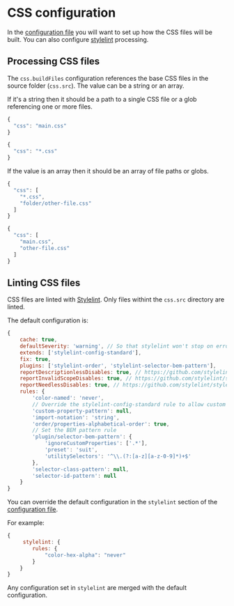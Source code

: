 # CSS configuration

In the [configuration file](/docs/Configuration.md) you will want to set up how the CSS files will be built. You can also configure [stylelint](https://stylelint.io/) processing.

## Processing CSS files

The `css.buildFiles` configuration references the base CSS files in the source folder (`css.src`). The value can be a string or an array.

If it's a string then it should be a path to a single CSS file or a glob referencing one or more files.

```js
{
  "css": "main.css"
}
```

```js
{
  "css": "*.css"
}
```

If the value is an array then it should be an array of file paths or globs.

```js
{
  "css": [
    "*.css",
    "folder/other-file.css"
  ]
}
```

```js
{
  "css": [
    "main.css",
    "other-file.css"
  ]
}
```

## Linting CSS files

CSS files are linted with [Stylelint](https://stylelint.io/). Only files withint the `css.src` directory are linted.

The default configuration is:

```js
{
    cache: true,
    defaultSeverity: 'warning', // So that stylelint won't stop on errors and the CSS will still build
    extends: ['stylelint-config-standard'],
    fix: true,
    plugins: ['stylelint-order', 'stylelint-selector-bem-pattern'],
    reportDescriptionlessDisables: true, // https://github.com/stylelint/stylelint/blob/main/docs/user-guide/options.md#reportdescriptionlessdisables
    reportInvalidScopeDisables: true, // https://github.com/stylelint/stylelint/blob/main/docs/user-guide/options.md#reportinvalidscopedisables
    reportNeedlessDisables: true, // https://github.com/stylelint/stylelint/blob/main/docs/user-guide/options.md#reportneedlessdisables
    rules: {
        'color-named': 'never',
        // Override the stylelint-config-standard rule to allow custom properties in formats that aren't kebab-case
        'custom-property-pattern': null,
        'import-notation': 'string',
        'order/properties-alphabetical-order': true,
        // Set the BEM pattern rule
        'plugin/selector-bem-pattern': {
            'ignoreCustomProperties': ['.*'],
            'preset': 'suit',
            'utilitySelectors': '^\\.(?:[a-z][a-z-0-9]*)+$'
        },
        'selector-class-pattern': null,
        'selector-id-pattern': null
    }
}
```

You can override the default configuration in the `stylelint` section of the [configuration file](/docs/Configuration.md).

For example:

```js
{
     stylelint: {
        rules: {
            "color-hex-alpha": "never"
        }
    }
}
```

Any configuration set in `stylelint` are merged with the default configuration.
